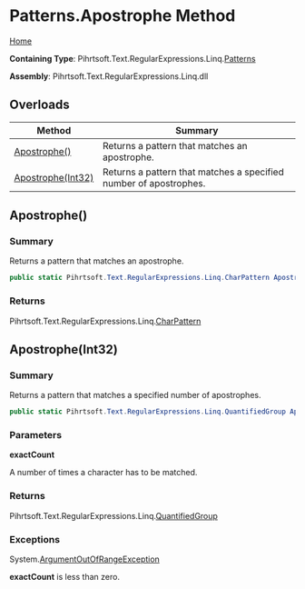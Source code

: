 # Patterns\.Apostrophe Method

[Home](../../../../../../README.md)

**Containing Type**: Pihrtsoft\.Text\.RegularExpressions\.Linq\.[Patterns](../README.md)

**Assembly**: Pihrtsoft\.Text\.RegularExpressions\.Linq\.dll

## Overloads

| Method | Summary |
| ------ | ------- |
| [Apostrophe()](#Pihrtsoft_Text_RegularExpressions_Linq_Patterns_Apostrophe) | Returns a pattern that matches an apostrophe\. |
| [Apostrophe(Int32)](#Pihrtsoft_Text_RegularExpressions_Linq_Patterns_Apostrophe_System_Int32_) | Returns a pattern that matches a specified number of apostrophes\. |

## Apostrophe\(\) <a name="Pihrtsoft_Text_RegularExpressions_Linq_Patterns_Apostrophe"></a>

### Summary

Returns a pattern that matches an apostrophe\.

```csharp
public static Pihrtsoft.Text.RegularExpressions.Linq.CharPattern Apostrophe()
```

### Returns

Pihrtsoft\.Text\.RegularExpressions\.Linq\.[CharPattern](../../CharPattern/README.md)

## Apostrophe\(Int32\) <a name="Pihrtsoft_Text_RegularExpressions_Linq_Patterns_Apostrophe_System_Int32_"></a>

### Summary

Returns a pattern that matches a specified number of apostrophes\.

```csharp
public static Pihrtsoft.Text.RegularExpressions.Linq.QuantifiedGroup Apostrophe(int exactCount)
```

### Parameters

**exactCount**

A number of times a character has to be matched\.

### Returns

Pihrtsoft\.Text\.RegularExpressions\.Linq\.[QuantifiedGroup](../../QuantifiedGroup/README.md)

### Exceptions

System\.[ArgumentOutOfRangeException](https://docs.microsoft.com/en-us/dotnet/api/system.argumentoutofrangeexception)

**exactCount** is less than zero\.

